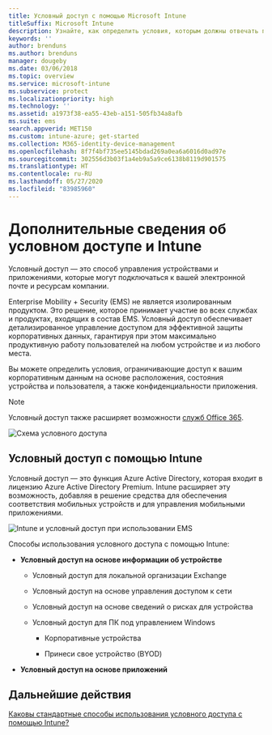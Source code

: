 ```yaml
---
title: Условный доступ с помощью Microsoft Intune
titleSuffix: Microsoft Intune
description: Узнайте, как определить условия, которым должны отвечать пользователи, устройства и приложения для доступа к корпоративным ресурсам в Microsoft Intune.
keywords: ''
author: brenduns
ms.author: brenduns
manager: dougeby
ms.date: 03/06/2018
ms.topic: overview
ms.service: microsoft-intune
ms.subservice: protect
ms.localizationpriority: high
ms.technology: ''
ms.assetid: a1973f38-ea55-43eb-a151-505fb34a8afb
ms.suite: ems
search.appverid: MET150
ms.custom: intune-azure; get-started
ms.collection: M365-identity-device-management
ms.openlocfilehash: 8f7f4bf735ee5145bdad269a0ea6a6016d0ad97e
ms.sourcegitcommit: 302556d3b03f1a4eb9a5a9ce6138b8119d901575
ms.translationtype: HT
ms.contentlocale: ru-RU
ms.lasthandoff: 05/27/2020
ms.locfileid: "83985960"
---
```

# <a name="learn-about-conditional-access-and-intune"></a>Дополнительные сведения об условном доступе и Intune

Условный доступ — это способ управления устройствами и приложениями, которые могут подключаться к вашей электронной почте и ресурсам компании. 

Enterprise Mobility + Security (EMS) не является изолированным продуктом. Это решение, которое принимает участие во всех службах и продуктах, входящих в состав EMS. Условный доступ обеспечивает детализированное управление доступом для эффективной защиты корпоративных данных, гарантируя при этом максимально продуктивную работу пользователей на любом устройстве и из любого места.

Вы можете определить условия, ограничивающие доступ к вашим корпоративным данным на основе расположения, состояния устройства и пользователя, а также конфиденциальности приложения.

> [!NOTE]
> Условный доступ также расширяет возможности [служб Office 365](https://docs.microsoft.com/office365/enterprise/office-365-client-support-conditional-access).

![Схема условного доступа](./media/conditional-access/ca-diagram-1.png)

## <a name="use-conditional-access-with-intune"></a>Условный доступ с помощью Intune

Условный доступ — это функция Azure Active Directory, которая входит в лицензию Azure Active Directory Premium. Intune расширяет эту возможность, добавляя в решение средства для обеспечения соответствия мобильных устройств и для управления мобильными приложениями. 

![Intune и условный доступ при использовании EMS](./media/conditional-access/intune-with-ca-1.png)

Способы использования условного доступа с помощью Intune:

- **Условный доступ на основе информации об устройстве**

  - Условный доступ для локальной организации Exchange

  - Условный доступ на основе управления доступом к сети

  - Условный доступ на основе сведений о рисках для устройства

  - Условный доступ для ПК под управлением Windows

    - Корпоративные устройства

    - Принеси свое устройство (BYOD)

- **Условный доступ на основе приложений**

## <a name="next-steps"></a>Дальнейшие действия

[Каковы стандартные способы использования условного доступа с помощью Intune?](conditional-access-intune-common-ways-use.md)
